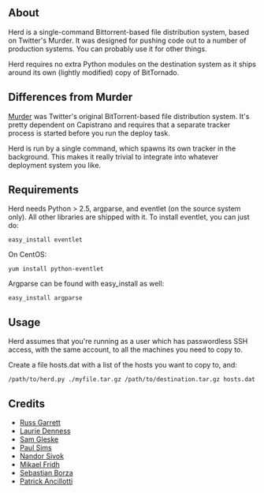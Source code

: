 ## About

Herd is a single-command Bittorrent-based file distribution system, based on Twitter's Murder.
It was designed for pushing code out to a number of production systems. You can probably use
it for other things.

Herd requires no extra Python modules on the destination system as it ships around
its own (lightly modified) copy of BitTornado.

## Differences from Murder

[Murder](https://github.com/lg/murder) was Twitter's original BitTorrent-based file
distribution system. It's pretty dependent on Capistrano and requires that a separate
tracker process is started before you run the deploy task.

Herd is run by a single command, which spawns its own tracker in the background. This
makes it really trivial to integrate into whatever deployment system you like.

## Requirements

Herd needs Python > 2.5, argparse,  and eventlet (on the source system only). All other libraries
are shipped with it. To install eventlet, you can just do:

    easy_install eventlet
    
On CentOS:

    yum install python-eventlet

Argparse can be found with easy_install as well:

    easy_install argparse

## Usage

Herd assumes that you're running as a user which has passwordless SSH access,
with the same account, to all the machines you need to copy to.

Create a file hosts.dat with a list of the hosts you want to copy to, and:

    /path/to/herd.py ./myfile.tar.gz /path/to/destination.tar.gz hosts.dat

## Credits

* [Russ Garrett](https://github.com/russss)
* [Laurie Denness](https://github.com/lozzd)
* [Sam Gleske](https://github.com/samrocketman)
* [Paul Sims](https://github.com/chalupaul)
* [Nandor Sivok](https://github.com/dominis)
* [Mikael Fridh](https://github.com/frimik)
* [Sebastian Borza](https://github.com/sebito91)
* [Patrick Ancillotti](https://github.com/neogenix)
